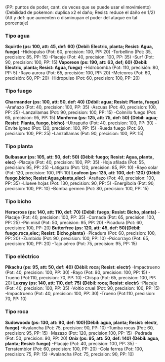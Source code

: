 (PP: puntos de poder, cant. de veces que se puede usar el movimiento)
(Debilidad de pokemon: duplica x2 el daño; Resist: reduce el daño en 1/2)
(Att y def: que aumenten o disminuyan el poder del ataque en tal porcentaje)

### Tipo agua
**Squirtle (ps: 100, att: 45, def: 60) {Debil: Electric, planta; Resist: Agua, fuego}**
	-Hidropulso (Pot: 60, precision: 100, PP: 20)
	-Torbellino (Pot: 35, precision: 85, PP: 15)
	-Placaje (Pot: 40, precision: 100, PP: 35)
	-Surf (Pot: 90, precision: 100, PP: 15)
**Vaporeon (ps: 190, att: 63, def; 60) {Debil: Electric, planta; Resist: Agua, fuego}**
	-Hidrobomba (Pot: 110, precisión: 80, PP: 5)
	-Rayo aurora (Pot: 65, precisión: 100, PP: 20)
	-Meteoros (Pot: 60, precisión: 60, PP: 20)
	-Hidropulso (Pot: 60, precision: 100, PP: 20)
### Tipo fuego
**Charmander (ps: 100, att: 50, def: 40) {Débil: agua; Resist: Planta, fuego}**
	-Arañazo (Pot: 40, precision: 100, PP: 35)
	-Ascuas (Pot: 40, precision: 100, PP: 25)
	-Lanzallamas (Pot: 90, precision: 100, PP: 15)
	-Colmillo fuego (Pot: 65, precision: 95, PP: 15)
**Monferno (ps: 125, att: 75, def: 50) {Débil: agua; Resist: Planta, fuego, bicho}**
	-Ultrapuño (Pot: 40, precision: 100, PP: 30)
	-Envite igneo (Pot: 120, precision: 100, PP: 15)
	-Rueda fuego (Pot: 60, precision: 100, PP: 25)
	-Lanzallamas (Pot: 90, precision: 100, PP: 15)
### Tipo planta
**Bulbasaur (ps: 105, att: 50, def: 50) {Débil: fuego; Resist: Agua, planta, elec}**
	-Placaje (Pot: 40, precision: 100, PP: 35)
	-Hoja afilada (Pot: 55, precision: 95, PP: 25)
	-Latigazo (Pot: 120, precision: 85, PP: 10)
	-Rayo solar (Pot: 120, precision: 100, PP: 10)
**Leafeon (ps: 125, att: 100, def: 120) {Débil: fuego,bicho; Resist:Agua,planta,elec}** 
	-Arañazo (Pot: 40, precision: 100, PP: 35)
	-Llueve hojas (Pot: 130, precision: 90, PP: 5)
	-Energibola (Pot: 90, precision: 100, PP: 10)
	-Bomba germen (Pot: 80, precision: 100, PP: 15)
### Tipo bicho
**Heracross (ps: 140, att: 110, def: 70) {Débil: fuego; Resist: Bicho, planta}**
	-Placaje (Pot: 40, precision: 100, PP: 35)
	-Cornada (Pot: 65, precision: 100, PP: 25)
	-Pin misil (Pot: 50, precision: 95, PP: 20)
	-Picadura (Pot: 60, precision: 100, PP: 20)
**Butterfree (ps: 120, att: 45, def: 50){Débil: fuego,roca,elec; Resist: Bicho,planta}**
	-Picadura (Pot: 60, precision: 100, PP: 20)
	-Zumbido (Pot: 90, precision: 100, PP: 10)
	-Psicorrayo (Pot: 65, precision: 100, PP: 20)
	-Tajo aéreo (Pot: 75, precision: 95, PP: 15)
### Tipo eléctrico
**Pikachu (ps: 95, att: 50, def: 40) {Débil: roca; Resist: electr}**
	-Impactrueno (Pot: 40, precision: 100, PP: 30)
	-Rayo (Pot: 90, precision: 100, PP: 15)
	-Trueno (Pot:110, precision: 70, PP: 10)
	-Chispa (Pot: 65, precision: 100, PP: 20)
**Luxray (ps: 140, att: 110, def: 75) {Débil: roca; Resist: electr}**
	-Placaje (Pot: 40, precision: 100, PP: 35)
	-Voltio cruel (Pot: 90, precision: 100, PP: 15)
	-Impactrueno (Pot: 40, precision: 100, PP: 30)
	-Trueno (Pot:110, precision: 70, PP: 10)
### Tipo roca
**Sudowoodo (ps: 130, att: 90, def: 100){Débil: agua, planta; Resist: electr, fuego}**
	-Avalancha (Pot: 75, precision: 90, PP: 10)
	-Tumba rocas (Pot: 60, precision: 95, PP: 15)
	-Mazazo (Pot: 120, precision:100, PP: 15)
	-Pedrada (Pot: 50, precision: 90, PP: 20)
**Onix (ps: 95, att: 50, def: 140) {Débil: agua, planta; Resist: fuego}**
	-Placaje (Pot: 40, precision: 100, PP: 35)
	-Terratemblor (Pot: 60, precision: 100, PP: 20)
	-Cola ferrea (Pot: 100, precision: 75, PP: 15)
	-Avalancha (Pot: 75, precision: 90, PP: 10)